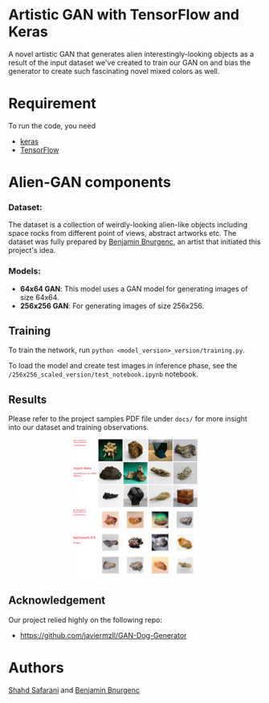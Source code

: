 # Artistic GAN with TensorFlow and Keras
A novel artistic GAN that generates alien interestingly-looking objects as a result of the input dataset we've created to train our GAN on and bias the generator to create such fascinating novel mixed colors as well.    

# Requirement
To run the code, you need
- [keras](https://keras.io/)
- [TensorFlow](https://www.tensorflow.org/)

# Alien-GAN components 
### **Dataset**: 
The dataset is a collection of weirdly-looking alien-like objects including space rocks from different point of views, abstract artworks etc. The dataset was fully prepared by [Benjamin Bnurgenc](https://github.com/bnurgenc), an artist that initiated this project's idea. 

### **Models**:
- **64x64 GAN**: This model uses a GAN model for generating images of size 64x64. 
- **256x256 GAN**: For generating images of size 256x256. 
 
## Training
To train the network, run ```python <model_version>_version/training.py```.

To load the model and create test images in inference phase, see the ```/256x256_scaled_version/test_notebook.ipynb``` notebook.

## Results
Please refer to the project samples PDF file under ```docs/``` for more insight into our dataset and training observations.

<div align=center><img src="docs/input_imgs.png" width="50%"/></div>
<div align=center><img src="docs/outputs.png" width="50%"/></div>

## Acknowledgement
Our project relied highly on the following repo:
- https://github.com/javiermzll/GAN-Dog-Generator

# Authors
[Shahd Safarani](https://github.com/Shahdsaf) and [Benjamin Bnurgenc](https://github.com/bnurgenc)
